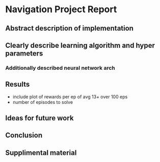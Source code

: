 # Navigation Project Report

## Abstract description of implementation

## Clearly describe learning algorithm and hyper parameters

### Additionally described neural network arch

## Results

* include plot of rewards per ep of avg 13+ over 100 eps
* number of episodes to solve

## Ideas for future work

## Conclusion

## Supplimental material
